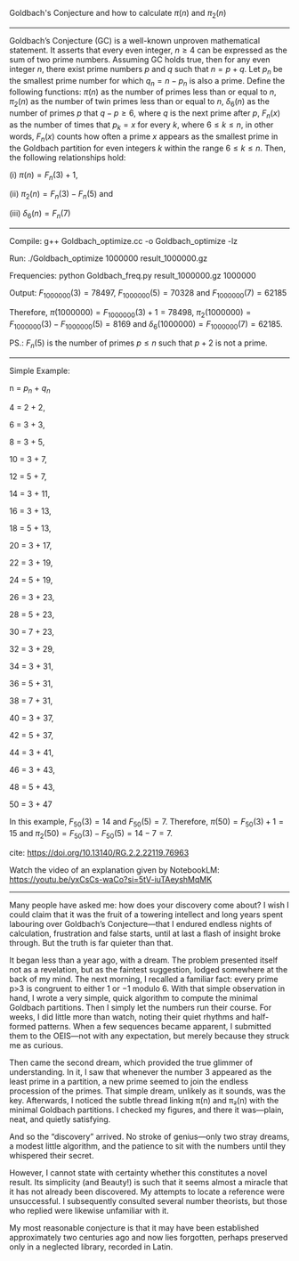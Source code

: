 Goldbach's Conjecture and how to calculate $\pi(n)$ and $\pi_2(n)$

-----------------------------------------------------

Goldbach’s Conjecture (GC) is a well-known unproven mathematical statement. It asserts that every even integer,
 $n\geq 4$ can be expressed as the sum of two prime numbers. Assuming GC holds true, then for any even integer $n$, there exist prime 
 numbers $p$ and $q$ such that $n = p + q$. Let $p_n$ be the smallest prime number for which $q_n= n-p_n$ is also a prime. Define the following functions:
	$\pi(n)$ as the number of primes less than or equal to $n$, $\pi_2(n)$ as the number of twin primes less than or equal to $n$, $\delta_{6}(n)$ as the number of primes $p$ that $q-p \geq 6$, where $q$ is the next prime after $p$, $F_{n}(x)$ as the number of times that $p_k=x$ for every $k$, where $6 \leq k \leq n$, in other words, $F_{n}(x)$ counts how often a prime $x$ appears as the smallest prime in the Goldbach partition for even integers $k$ within the range $6 \leq k \leq n$. Then, the following relationships hold: 
 
 (i) $\pi(n) = F_n(3)+1$, 
 
 (ii) $\pi_2(n) =F_n(3)-F_n(5)$ and 
 
 (iii) $\delta_6(n) = F_n(7)$

-----------------------------------------------------

 Compile: g++ Goldbach_optimize.cc -o Goldbach_optimize -lz

 Run: ./Goldbach_optimize 1000000 result_1000000.gz

 Frequencies: python Goldbach_freq.py result_1000000.gz 1000000

 Output: $F_{1000000}(3)=78497$, $F_{1000000}(5)=70328$ and $F_{1000000}(7)=62185$
 
 Therefore, $\pi(1000000) = F_{1000000}(3)+1 = 78498$,   $\pi_2(1000000)=F_{1000000}(3) - F_{1000000}(5) = 8169$ and $\delta_6(1000000)=F_{1000000}(7)=62185$.
 
        
PS.: $F_n(5)$ is the number of primes $p \leq n$ such that $p+2$ is not a prime.

------------------------------------------------------

Simple Example:

n = $p_n$ + $q_n$

4 = 2 + 2,

6 = 3 + 3,

8 = 3 + 5,

10 = 3 + 7,

12 = 5 + 7,

14 = 3 + 11,

16 = 3 + 13,

18 = 5 + 13,

20 = 3 + 17,

22 = 3 + 19,

24 = 5 + 19,

26 = 3 + 23,

28 = 5 + 23,

30 = 7 + 23,

32 = 3 + 29,

34 = 3 + 31,

36 = 5 + 31,

38 = 7 + 31,

40 = 3 + 37,

42 = 5 + 37,

44 = 3 + 41,

46 = 3 + 43,

48 = 5 + 43,

50 = 3 + 47


In this example, $F_{50}(3) = 14$ and $F_{50}(5) = 7$.
Therefore, $\pi(50) = F_{50}(3) + 1 = 15$ and $\pi_{2}(50) = F_{50}(3) - F_{50}(5) = 14 - 7 = 7$.

cite: https://doi.org/10.13140/RG.2.2.22119.76963

Watch the video of an explanation given by NotebookLM: https://youtu.be/yxCsCs-waCo?si=5tV-iuTAeyshMqMK


--------------------------------------------------

Many people have asked me: how does your discovery come about? 
I wish I could claim that it was the fruit of a towering intellect and 
long years spent labouring over Goldbach’s Conjecture—that I endured 
endless nights of calculation, frustration and false starts, until 
at last a flash of insight broke through. But the truth is far quieter 
than that.

It began less than a year ago, with a dream. The problem presented itself 
not as a revelation, but as the faintest suggestion, lodged somewhere 
at the back of my mind. The next morning, I recalled a familiar fact: 
every prime p>3 is congruent to either 1 or −1 modulo 6. With that simple 
observation in hand, I wrote a very simple, quick algorithm to compute 
the minimal Goldbach partitions. Then I simply let the numbers run their course. 
For weeks, I did little more than watch, noting their quiet rhythms and 
half-formed patterns. When a few sequences became apparent, 
I submitted them to the OEIS—not with any expectation, but merely 
because they struck me as curious.

Then came the second dream, which provided the true glimmer of understanding. 
In it, I saw that whenever the number 3 appeared as the least prime in a partition, 
a new prime seemed to join the endless procession of the primes. That simple dream, 
unlikely as it sounds, was the key. Afterwards, I noticed the subtle 
thread linking π(n) and π₂(n) with the minimal Goldbach partitions. 
I checked my figures, and there it was—plain, neat, and quietly satisfying.

And so the “discovery” arrived. No stroke of genius—only two stray dreams, 
a modest little algorithm, and the patience to sit with the numbers until 
they whispered their secret.

However, I cannot state with certainty whether this constitutes a novel result. 
Its simplicity (and Beauty!) is such that it seems almost a miracle that it has not already 
been discovered. My attempts to locate a reference were unsuccessful. 
I subsequently consulted several number theorists, but those who replied 
were likewise unfamiliar with it. 

My most reasonable conjecture is that it may have been established 
approximately two centuries ago and now lies forgotten, perhaps preserved 
only in a neglected library, recorded in Latin.
